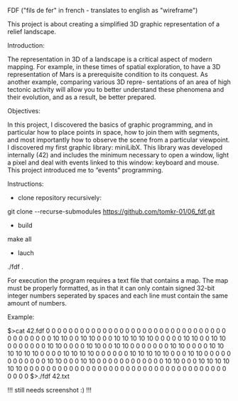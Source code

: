 FDF ("fils de fer" in french - translates to english as "wireframe")

This project is about creating a simplified 3D graphic representation of a relief landscape.

Introduction:

The representation in 3D of a landscape is a critical aspect of modern mapping. For example, in these times of spatial exploration, to have a 3D representation of Mars is a prerequisite condition to its conquest. As another example, comparing various 3D repre- sentations of an area of high tectonic activity will allow you to better understand these phenomena and their evolution, and as a result, be better prepared.

Objectives:

In this project, I discovered the basics of graphic programming, and in particular how to place points in space, how to join them with segments, and most importantly how to observe the scene from a particular viewpoint.
I discovered my first graphic library: miniLibX. This library was developed internally (42) and includes the minimum necessary to open a window, light a pixel and deal with events linked to this window: keyboard and mouse. This project introduced me to “events” programming.

Instructions:

- clone repository recursively:

git clone --recurse-submodules https://github.com/tomkr-01/06_fdf.git

- build

make all

- lauch

./fdf <mapname>.<suffix>

For execution the program requires a text file that contains a map. The map must be properly formatted, as in that it can only contain signed 32-bit integer numbers seperated by spaces and each line must contain the same amount of numbers.

Example:

$>cat 42.fdf
0  0  0  0  0  0  0  0  0  0  0  0  0  0  0  0  0  0  0
0  0  0  0  0  0  0  0  0  0  0  0  0  0  0  0  0  0  0
0  0 10 10  0  0 10 10  0  0  0 10 10 10 10 10  0  0  0
0  0 10 10  0  0 10 10  0  0  0  0  0  0  0 10 10  0  0
0  0 10 10  0  0 10 10  0  0  0  0  0  0  0 10 10  0  0
0  0 10 10 10 10 10 10  0  0  0  0 10 10 10 10  0  0  0
0  0  0 10 10 10 10 10  0  0  0 10 10  0  0  0  0  0  0
0  0  0  0  0  0 10 10  0  0  0 10 10  0  0  0  0  0  0
0  0  0  0  0  0 10 10  0  0  0 10 10 10 10 10 10  0  0
0  0  0  0  0  0  0  0  0  0  0  0  0  0  0  0  0  0  0
0  0  0  0  0  0  0  0  0  0  0  0  0  0  0  0  0  0  0
$>./fdf 42.txt

!!! still needs screenshot :) !!!